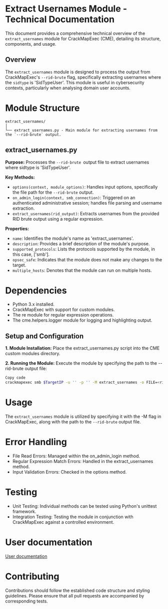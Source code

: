 # Extract Usernames Module - Technical Documentation

This document provides a comprehensive technical overview of the `extract_usernames` module for CrackMapExec (CME), detailing its structure, components, and usage.

## Overview
The `extract_usernames` module is designed to process the output from CrackMapExec's `--rid-brute` flag, specifically extracting usernames where the `sidtype` is 'SidTypeUser'. This module is useful in cybersecurity contexts, particularly when analysing domain user accounts.

# Module Structure

```plaintext
extract_usernames/
│
└── extract_usernames.py - Main module for extracting usernames from the `--rid-brute` output.
```

## extract_usernames.py

**Purpose:** Processes the `--rid-brute `output file to extract usernames where sidtype is 'SidTypeUser'.

**Key Methods:**

- `options(context, module_options)`: Handles input options, specifically the file path for the `--rid-brute` output.
- `on_admin_login(context, smb_connection)`: Triggered on an authenticated administrative session; handles file parsing and username extraction.
- `extract_usernames(rid_output)`: Extracts usernames from the provided RID brute output using a regular expression.

**Properties:**

- `name`: Identifies the module's name as 'extract_usernames'.
- `description`: Provides a brief description of the module's purpose.
- `supported_protocols`: Lists the protocols supported by the module, in this case, ['smb'].
- `opsec_safe`: Indicates that the module does not make any changes to the target.
- `multiple_hosts`: Denotes that the module can run on multiple hosts.

# Dependencies
- Python 3.x installed.
- CrackMapExec with support for custom modules.
- The re module for regular expression operations.
- The cme.helpers.logger module for logging and highlighting output.

## Setup and Configuration

**1. Module Installation:**
Place the extract_usernames.py script into the CME custom modules directory.

**2. Running the Module:**
Execute the module by specifying the path to the --rid-brute output file:

```bash
Copy code
crackmapexec smb $TargetIP -u '' -p '' -M extract_usernames -o FILE=<rid_brute_output_file>
```

# Usage
The `extract_usernames` module is utilized by specifying it with the -M flag in CrackMapExec, along with the path to the `--rid-brute` output file.

# Error Handling
- File Read Errors: Managed within the on_admin_login method.
- Regular Expression Match Errors: Handled in the extract_usernames method.
- Input Validation Errors: Checked in the options method.

# Testing
- Unit Testing: Individual methods can be tested using Python's unittest framework.
- Integration Testing: Testing the module in conjunction with CrackMapExec against a controlled environment.

# User documentation
[User documentation](Create-UserList-From-ridBrute-README.md)

# Contributing
Contributions should follow the established code structure and styling guidelines. Please ensure that all pull requests are accompanied by corresponding tests.